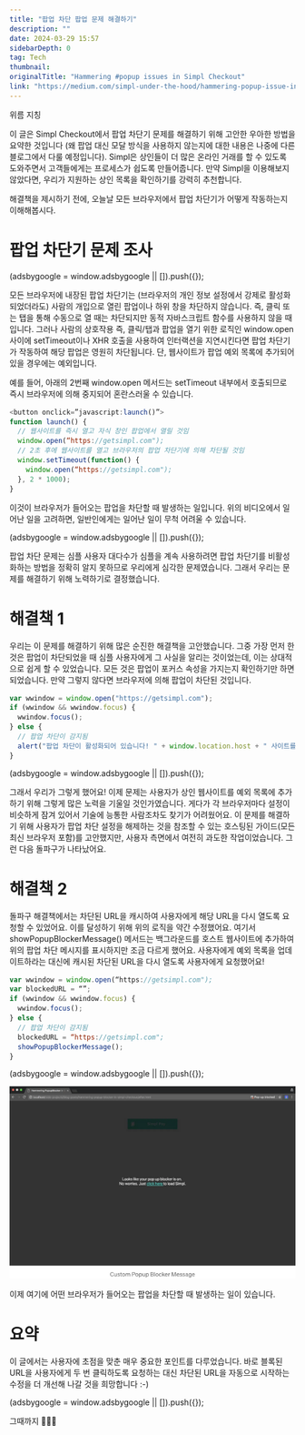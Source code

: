 ```yaml
---
title: "팝업 차단 팝업 문제 해결하기"
description: ""
date: 2024-03-29 15:57
sidebarDepth: 0
tag: Tech
thumbnail:
originalTitle: "Hammering #popup issues in Simpl Checkout"
link: "https://medium.com/simpl-under-the-hood/hammering-popup-issue-in-simpl-checkout-937b950b4721"
---
```


위름 지칭

이 글은 Simpl Checkout에서 팝업 차단기 문제를 해결하기 위해 고안한 우아한 방법을 요약한 것입니다 (왜 팝업 대신 모달 방식을 사용하지 않는지에 대한 내용은 나중에 다른 블로그에서 다룰 예정입니다). Simpl은 상인들이 더 많은 온라인 거래를 할 수 있도록 도와주면서 고객들에게는 프로세스가 쉽도록 만들어줍니다. 만약 Simpl을 이용해보지 않았다면, 우리가 지원하는 상인 목록을 확인하기를 강력히 추천합니다.

해결책을 제시하기 전에, 오늘날 모든 브라우저에서 팝업 차단기가 어떻게 작동하는지 이해해봅시다.

# 팝업 차단기 문제 조사

<!-- ui-log 수평형 -->

<ins class="adsbygoogle"
  style="display:block"
  data-ad-client="ca-pub-4877378276818686"
  data-ad-slot="9743150776"
  data-ad-format="auto"
  data-full-width-responsive="true"></ins>
<component is="script">
(adsbygoogle = window.adsbygoogle || []).push({});
</component>

모든 브라우저에 내장된 팝업 차단기는 (브라우저의 개인 정보 설정에서 강제로 활성화되었더라도) 사람의 개입으로 열린 팝업이나 하위 창을 차단하지 않습니다. 즉, 클릭 또는 탭을 통해 수동으로 열 때는 차단되지만 동적 자바스크립트 함수를 사용하지 않을 때입니다. 그러나 사람의 상호작용 즉, 클릭/탭과 팝업을 열기 위한 로직인 window.open 사이에 setTimeout이나 XHR 호출을 사용하여 인터랙션을 지연시킨다면 팝업 차단기가 작동하여 해당 팝업은 영원히 차단됩니다. 단, 웹사이트가 팝업 예외 목록에 추가되어 있을 경우에는 예외입니다.

예를 들어, 아래의 2번째 window.open 메서드는 setTimeout 내부에서 호출되므로 즉시 브라우저에 의해 중지되어 혼란스러울 수 있습니다.

```js
<button onclick=”javascript:launch()”>
function launch() {
  // 웹사이트를 즉시 열고 자식 창인 팝업에서 열릴 것임
  window.open(“https://getsimpl.com");
  // 2초 후에 웹사이트를 열고 브라우저의 팝업 차단기에 의해 차단될 것임
  window.setTimeout(function() {
    window.open(“https://getsimpl.com");
  }, 2 * 1000);
}
```

이것이 브라우저가 들어오는 팝업을 차단할 때 발생하는 일입니다. 위의 비디오에서 일어난 일을 고려하면, 일반인에게는 일어난 일이 무척 어려울 수 있습니다.

<!-- ui-log 수평형 -->

<ins class="adsbygoogle"
  style="display:block"
  data-ad-client="ca-pub-4877378276818686"
  data-ad-slot="9743150776"
  data-ad-format="auto"
  data-full-width-responsive="true"></ins>
<component is="script">
(adsbygoogle = window.adsbygoogle || []).push({});
</component>

팝업 차단 문제는 심플 사용자 대다수가 심플을 계속 사용하려면 팝업 차단기를 비활성화하는 방법을 정확히 알지 못하므로 우리에게 심각한 문제였습니다. 그래서 우리는 문제를 해결하기 위해 노력하기로 결정했습니다.

# 해결책 1

우리는 이 문제를 해결하기 위해 많은 순진한 해결책을 고안했습니다. 그중 가장 먼저 한 것은 팝업이 차단되었을 때 심플 사용자에게 그 사실을 알리는 것이었는데, 이는 상대적으로 쉽게 할 수 있었습니다. 모든 것은 팝업이 포커스 속성을 가지는지 확인하기만 하면 되었습니다. 만약 그렇지 않다면 브라우저에 의해 팝업이 차단된 것입니다.

```js
var wwindow = window.open("https://getsimpl.com");
if (wwindow && wwindow.focus) {
  wwindow.focus();
} else {
  // 팝업 차단이 감지됨
  alert("팝업 차단이 활성화되어 있습니다! " + window.location.host + " 사이트를 예외 목록에 추가해 주세요.");
}
```

<!-- ui-log 수평형 -->

<ins class="adsbygoogle"
  style="display:block"
  data-ad-client="ca-pub-4877378276818686"
  data-ad-slot="9743150776"
  data-ad-format="auto"
  data-full-width-responsive="true"></ins>
<component is="script">
(adsbygoogle = window.adsbygoogle || []).push({});
</component>

그래서 우리가 그렇게 했어요! 이제 문제는 사용자가 상인 웹사이트를 예외 목록에 추가하기 위해 그렇게 많은 노력을 기울일 것인가였습니다. 게다가 각 브라우저마다 설정이 비슷하게 잠겨 있어서 기술에 능통한 사람조차도 찾기가 어려웠어요. 이 문제를 해결하기 위해 사용자가 팝업 차단 설정을 해제하는 것을 참조할 수 있는 호스팅된 가이드(모든 최신 브라우저 포함)를 고안했지만, 사용자 측면에서 여전히 과도한 작업이었습니다. 그런 다음 돌파구가 나타났어요.

# 해결책 2

돌파구 해결책에서는 차단된 URL을 캐시하여 사용자에게 해당 URL을 다시 열도록 요청할 수 있었어요. 이를 달성하기 위해 위의 로직을 약간 수정했어요. 여기서 showPopupBlockerMessage() 메서드는 백그라운드를 호스트 웹사이트에 추가하여 위의 팝업 차단 메시지를 표시하지만 조금 다르게 했어요. 사용자에게 예외 목록을 업데이트하라는 대신에 캐시된 차단된 URL을 다시 열도록 사용자에게 요청했어요!

```js
var wwindow = window.open(“https://getsimpl.com");
var blockedURL = “”;
if (wwindow && wwindow.focus) {
  wwindow.focus();
} else {
  // 팝업 차단이 감지됨
  blockedURL = “https://getsimpl.com";
  showPopupBlockerMessage();
}
```

<!-- ui-log 수평형 -->

<ins class="adsbygoogle"
  style="display:block"
  data-ad-client="ca-pub-4877378276818686"
  data-ad-slot="9743150776"
  data-ad-format="auto"
  data-full-width-responsive="true"></ins>
<component is="script">
(adsbygoogle = window.adsbygoogle || []).push({});
</component>

<img src="./img/HammeringpopupissuesinSimplCheckout_0.png" />

이제 여기에 어떤 브라우저가 들어오는 팝업을 차단할 때 발생하는 일이 있습니다.

# 요약

이 글에서는 사용자에 초점을 맞춘 매우 중요한 포인트를 다루었습니다. 바로 블록된 URL을 사용자에게 두 번 클릭하도록 요청하는 대신 차단된 URL을 자동으로 시작하는 수정을 더 개선해 나갈 것을 희망합니다 :-)

<!-- ui-log 수평형 -->

<ins class="adsbygoogle"
  style="display:block"
  data-ad-client="ca-pub-4877378276818686"
  data-ad-slot="9743150776"
  data-ad-format="auto"
  data-full-width-responsive="true"></ins>
<component is="script">
(adsbygoogle = window.adsbygoogle || []).push({});
</component>

그때까지 👋👋👋
